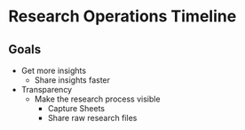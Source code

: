# Research Operations Timeline
## Goals
+ Get more insights
  + Share insights faster
+ Transparency
  + Make the research process visible
    + Capture Sheets
    + Share raw research files

